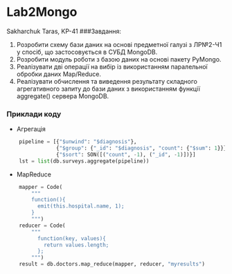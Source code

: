 # Lab2Mongo
Sakharchuk Taras, KP-41
###Завдання:

1. Розробити схему бази даних на основі предметної галузі з ЛР№2-Ч1 у
спосіб, що застосовується в СУБД MongoDB.
2. Розробити модуль роботи з базою даних на основі пакету PyMongo.
3. Реалізувати дві операції на вибір із використанням паралельної обробки
даних Map/Reduce.
4. Реалізувати обчислення та виведення результату складного агрегативного
запиту до бази даних з використанням функції aggregate() сервера
MongoDB.

### Приклади коду
* Агрегація

```Python
    pipeline = [{"$unwind": "$diagnosis"},
                {"$group": {"_id": "$diagnosis", "count": {"$sum": 1}}},
                {"$sort": SON([("count", -1), ("_id", -1)])}]
    lst = list(db.surveys.aggregate(pipeline))
```

* MapReduce

```Python
    mapper = Code(
        """
        function(){
          emit(this.hospital.name, 1);
        }
        """)
    reducer = Code(
        """
          function(key, values){
            return values.length;
          };
        """)
    result = db.doctors.map_reduce(mapper, reducer, "myresults")
```